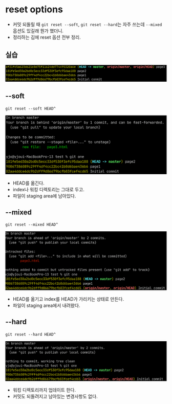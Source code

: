 # reset options
- 커밋 되돌릴 때 `git reset --soft`, `git reset --hard`는 자주 쓰는데
  `--mixed` 옵션도 있길래 뭔가 했더니.
- 정리하는 김에 reset 옵션 전부 정리.

## 실습
![git log](.%5B20210205%5D_reset_mixed/2f848c2f.png)

## --soft
```git
git reset --soft HEAD^
```
![--soft](.%5B20210205%5D_reset_mixed/108bba4b.png)
- HEAD를 옮긴다.
- index나 워킹 디렉토리는 그대로 두고.
- 파일이 staging area에 남아있다.

## --mixed
```git
git reset --mixed HEAD^
```
![--mixed](.%5B20210205%5D_reset_mixed/1932ca1f.png)
- HEAD를 옮기고 index를 HEAD가 가리키는 상태로 만든다.
- 파일이 staging area에서 내려왔다.

## --hard
```git
git reset --hard HEAD^
```
![--hard](.%5B20210205%5D_reset_mixed/77c6325d.png)
- 워킹 디렉토리까지 업데이트 한다.
- 커밋도 되돌려지고 남아있는 변경사항도 없다.
